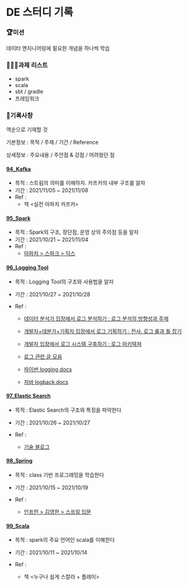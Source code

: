 # DE 스터디 기록



### 🏆미션

데이터 엔지니어링에 필요한 개념을 하나씩 학습



### 🧑🏻‍💻과제 리스트

- spark
- scala
- sbt / gradle
- 프레임워크



### 🎯기록사항

역순으로 기재할 것

기본정보 : 목적 / 주제 / 기간 / Reference

상세정보 : 주요내용 / 주안점 & 강점 / 어려웠던 점

#### [94_Kafka](./94_Kafka)

- 목적 : 스트림의 의미를 이해하자. 카프카의 내부 구조를 알자
- 기간 : 2021/11/05 ~ 2021/11/08
- Ref :
  - 책 <실전 아파치 카프카>



#### [95_Spark](./95_Spark)

- 목적 : Spark의 구조, 장단점, 운영 상의 주의점 등을 알자
- 기간 : 2021/10/21 ~ 2021/11/04
- Ref : 
  - [아파치 > 스파크 > 닥스](https://spark.apache.org/docs/2.3.1/api/scala/index.html#org.apache.spark.sql.Dataset)

#### [96_Logging Tool](96_LoggingTool)

- 목적 : Logging Tool의 구조와 사용법을 알자

- 기간 : 2021/10/27 ~ 2021/10/28

- Ref : 

  - [데이터 분석가 입장에서 로그 분석하기 : 로그 분석의 방향성과 주제](https://techblog.woowahan.com/2536/)

  - [개발자+데분가+기획자 입장에서 로그 기획하기 : 전사. 로그 룰과 틀 잡기](https://speakerdeck.com/devinjeon/jamag-ndc19-joheun-rogeuran-mueosinga-joheun-rogeureul-wihae-goryeohaeya-hal-geosdeul?slide=10)

  - [개발자 입장에서 로그 시스템 구축하기 : 로그 아키텍쳐](https://www.slideshare.net/ssuser380e9c/ndc18-2-95522893)

  - [로그 관련 글 모음](https://zzsza.github.io/data/2021/06/13/data-event-log-definition/)

  - [파이썬 logging docs](https://zzsza.github.io/data/2021/06/13/data-event-log-definition/)

  - [자바 logback docs](http://logback.qos.ch)



#### [97_Elastic Search](97_ElasticSearch)

- 목적 : Elastic Search의 구조와 특징을 파악한다
- 기간 : 2021/10/26 ~ 2021/10/27
- Ref : 

  - [기술 블로그](https://sudarlife.tistory.com/entry/Elasticsearch-간단-개념-장단?category=1114901)



#### [98_Spring](98_Spring)

- 목적 : class 기반 프로그래밍을 학습한다

- 기간 : 2021/10/15 ~ 2021/10/19

- Ref : 

  - [인프런 > 김영한 > 스프링 입문](https://www.inflearn.com/course/스프링-입문-스프링부트/dashboard)



#### [99_Scala](99_Scala)
- 목적 : spark의 주요 언어인 scala를 이해한다

- 기간 : 2021/10/11 ~ 2021/10/14

- Ref : 

  - 책 <누구나 쉽게 스칼라 + 플레이>





